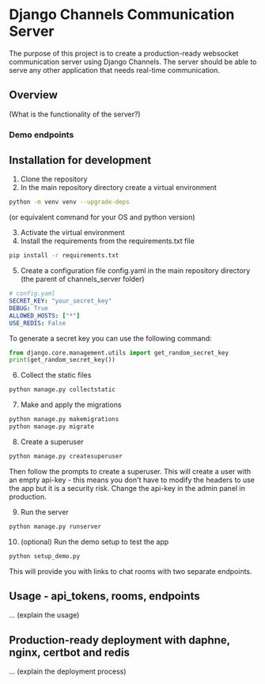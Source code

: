 # Django Channels Communication Server

The purpose of this project is to create a production-ready websocket communication
server using Django Channels. The server should be able to serve any other application
that needs real-time communication.

## Overview

(What is the functionality of the server?)

### Demo endpoints

## Installation for development

1. Clone the repository
2. In the main repository directory create a virtual environment

```bash
python -m venv venv --upgrade-deps
```

(or equivalent command for your OS and python version)

3. Activate the virtual environment
4. Install the requirements from the requirements.txt file

```bash
pip install -r requirements.txt
```

5. Create a configuration file config.yaml in the main repository directory (the parent
   of channels_server folder)

```yaml
# config.yaml
SECRET_KEY: "your_secret_key"
DEBUG: True
ALLOWED_HOSTS: ["*"]
USE_REDIS: False
```

To generate a secret key you can use the following command:

```python
from django.core.management.utils import get_random_secret_key
print(get_random_secret_key())
```

6. Collect the static files

```bash
python manage.py collectstatic
```

7. Make and apply the migrations

```bash
python manage.py makemigrations
python manage.py migrate
```

8. Create a superuser

```bash
python manage.py createsuperuser
```

Then follow the prompts to create a superuser. This will create a user with an empty
api-key - this means you don't have to modify the headers to use the app but it is
a security risk. Change the api-key in the admin panel in production.

9.  Run the server

```bash
python manage.py runserver
```

10. (optional) Run the demo setup to test the app

```bash
python setup_demo.py
```

This will provide you with links to chat rooms with two separate endpoints.



## Usage - api_tokens, rooms, endpoints

... (explain the usage)

## Production-ready deployment with daphne, nginx, certbot and redis

... (explain the deployment process)
